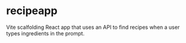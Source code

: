 # recipeapp

Vite scalfolding React app that uses an API to find recipes when a user types ingredients in the prompt.
